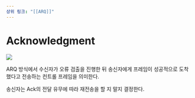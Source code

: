```yaml
---
상위 링크: "[[ARQ]]"
---
```

# Acknowledgment
![](https://i.imgur.com/3yPXvva.png)

ARQ 방식에서 수신자가 오류 검출을 진행한 뒤 송신자에게 프레임이 성공적으로 도착했다고 전송하는 컨트롤 프레임을 의미한다.

송신자는 Ack의 전달 유무에 따라 재전송을 할 지 말지 결정한다.